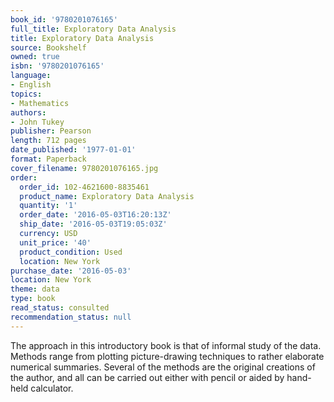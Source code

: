 ```yaml
---
book_id: '9780201076165'
full_title: Exploratory Data Analysis
title: Exploratory Data Analysis
source: Bookshelf
owned: true
isbn: '9780201076165'
language:
- English
topics:
- Mathematics
authors:
- John Tukey
publisher: Pearson
length: 712 pages
date_published: '1977-01-01'
format: Paperback
cover_filename: 9780201076165.jpg
order:
  order_id: 102-4621600-8835461
  product_name: Exploratory Data Analysis
  quantity: '1'
  order_date: '2016-05-03T16:20:13Z'
  ship_date: '2016-05-03T19:05:03Z'
  currency: USD
  unit_price: '40'
  product_condition: Used
  location: New York
purchase_date: '2016-05-03'
location: New York
theme: data
type: book
read_status: consulted
recommendation_status: null
---
```

The approach in this introductory book is that of informal study of the data. Methods range from plotting picture-drawing techniques to rather elaborate numerical summaries. Several of the methods are the original creations of the author, and all can be carried out either with pencil or aided by hand-held calculator.
